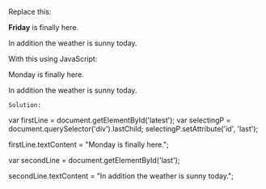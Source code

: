 Replace this:

<div>
  <p id="latest"><strong>Friday</strong> is finally here.</p>
  <p>In addition the weather is sunny today.</p>
</div>
With this using JavaScript:

<div>
  <p id="latest">Monday is finally here.</p>
  <p>In addition the weather is sunny today.</p>
</div>


	Solution:


	
var firstLine = document.getElementById('latest');
var selectingP = document.querySelector('div').lastChild;
selectingP.setAttribute('id', 'last');


firstLine.textContent = "Monday is finally here.";

var secondLine = document.getElementById('last');
    
secondLine.textContent = "In addition the weather is sunny today.";
